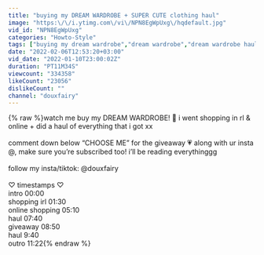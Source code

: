 ```yaml
---
title: "buying my DREAM WARDROBE + SUPER CUTE clothing haul"
image: "https:\/\/i.ytimg.com\/vi\/NPN8EgWpUxg\/hqdefault.jpg"
vid_id: "NPN8EgWpUxg"
categories: "Howto-Style"
tags: ["buying my dream wardrobe","dream wardrobe","dream wardrobe haul"]
date: "2022-02-06T12:53:20+03:00"
vid_date: "2022-01-10T23:00:02Z"
duration: "PT11M34S"
viewcount: "334358"
likeCount: "23056"
dislikeCount: ""
channel: "douxfairy"
---
```

{% raw %}watch me buy my DREAM WARDROBE! 🎀 i went shopping in rl &amp; online + did a haul of everything that i got xx <br /><br />comment down below “CHOOSE ME” for the giveaway 💗 along with ur insta @, make sure you’re subscribed too! i’ll be reading everythinggg <br /><br />follow my insta/tiktok: @douxfairy <br /><br />♡ timestamps ♡<br />intro 00:00<br />shopping irl 01:30<br />online shopping 05:10<br />haul 07:40<br />giveaway 08:50<br />haul 9:40<br />outro 11:22{% endraw %}
